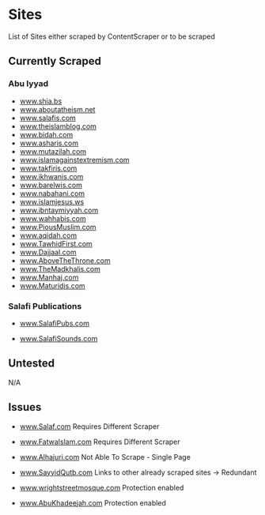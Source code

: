 # Sites

List of Sites either scraped by ContentScraper or to be scraped



## Currently Scraped 

### Abu Iyyad

- www.shia.bs
- www.aboutatheism.net
- www.salafis.com
- www.theislamblog.com
- www.bidah.com
- www.asharis.com
- www.mutazilah.com
- www.islamagainstextremism.com
- www.takfiris.com
- www.ikhwanis.com
- www.barelwis.com
- www.nabahani.com
- www.islamjesus.ws
- www.ibntaymiyyah.com
- www.wahhabis.com
- www.PiousMuslim.com
- www.aqidah.com 
- www.TawhidFirst.com     
- www.Dajjaal.com  
- www.AboveTheThrone.com
- www.TheMadkhalis.com 
- www.Manhaj.com  
- www.Maturidis.com 



### Salafi Publications

- www.SalafiPubs.com

- www.SalafiSounds.com

  

## Untested

N/A



## Issues

- www.Salaf.com                                   Requires Different Scraper

- www.FatwaIslam.com                       Requires Different Scraper  

- www.Alhajuri.com                              Not Able To Scrape - Single Page

- www.SayyidQutb.com                       Links to other already scraped sites -> Redundant

  

- www.wrightstreetmosque.com     Protection enabled

- www.AbuKhadeejah.com                 Protection enabled
